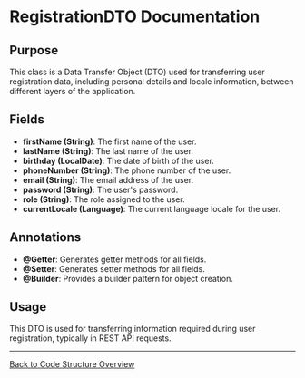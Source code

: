 # RegistrationDTO Documentation

## Purpose

This class is a Data Transfer Object (DTO) used for transferring user registration data, including personal details and locale information, between different layers of the application.

## Fields

- **firstName (String)**: The first name of the user.
- **lastName (String)**: The last name of the user.
- **birthday (LocalDate)**: The date of birth of the user.
- **phoneNumber (String)**: The phone number of the user.
- **email (String)**: The email address of the user.
- **password (String)**: The user's password.
- **role (String)**: The role assigned to the user.
- **currentLocale (Language)**: The current language locale for the user.

## Annotations

- **@Getter**: Generates getter methods for all fields.
- **@Setter**: Generates setter methods for all fields.
- **@Builder**: Provides a builder pattern for object creation.

## Usage

This DTO is used for transferring information required during user registration, typically in REST API requests.

---

[Back to Code Structure Overview](../../../code-structure/code-structure.md)

